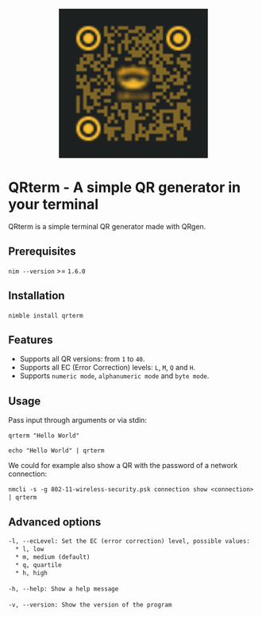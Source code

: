<p align="center">
<img src="https://github.com/aruZeta/QRterm/blob/main/share/img/logo.svg"
width="300px" height="300px" />
</p>

# QRterm - A simple QR generator in your terminal

QRterm is a simple terminal QR generator made with QRgen.

## Prerequisites

`nim --version` >= `1.6.0`

## Installation

`nimble install qrterm`

## Features

- Supports all QR versions: from `1` to `40`.
- Supports all EC (Error Correction) levels: `L`, `M`, `Q` and `H`.
- Supports `numeric mode`, `alphanumeric mode` and `byte mode`.

## Usage

Pass input through arguments or via stdin:

```shell
qrterm "Hello World"
```
  
```shell
echo "Hello World" | qrterm
```

We could for example also show a QR with the password of a network connection:

```shell
nmcli -s -g 802-11-wireless-security.psk connection show <connection> | qrterm
```

## Advanced options

```
-l, --ecLevel: Set the EC (error correction) level, possible values:
  * l, low
  * m, medium (default)
  * q, quartile
  * h, high

-h, --help: Show a help message

-v, --version: Show the version of the program
```
